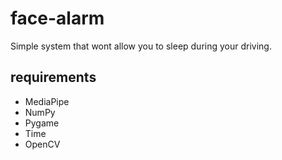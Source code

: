 # face-alarm
Simple system that wont allow you to sleep during your driving.

## requirements
- MediaPipe
- NumPy
- Pygame
- Time
- OpenCV
